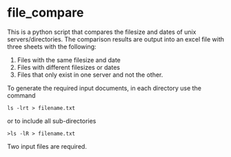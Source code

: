 # file_compare
This is a python script that compares the filesize and dates of unix servers/directories.  The comparison results are output into an excel file with three sheets with the following:
1. Files with the same filesize and date
2. Files with different filesizes or dates
3. Files that only exist in one server and not the other.

To generate the required input documents, in each directory use the command

```
ls -lrt > filename.txt
```

or to include all sub-directories

```
>ls -lR > filename.txt
```

Two input files are required.
